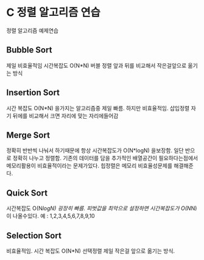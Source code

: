 # C 정렬 알고리즘 연습
정렬 알고리즘 예제연습

## Bubble Sort
제일 비효율적임
시간복잡도 O(N*N)
버블 정렬 앞과 뒤를 비교해서 작은걸앞으로 옮기는 방식

## Insertion Sort
시간 복잡도 O(N*N) 을가지는 알고리즘중 제일 빠름.
하지만 비효율적임.
삽입정렬  자기 뒤에를 비교해서 크면 자리에 맞는 자리에들어감

## Merge Sort
정확히 반반씩 나눠서 하기때문에 항상 시간복잡도가 O(N*logN) 을보장함.
일단 반으로 정확히 나누고 정렬함.
기존의 데이터를 담을 추가적인 배열공간이 필요하다는점에서 메모리활용이 비효율적이라는 문제가있다.
힙정렬은 메모리 비효율성문제를 해결해준다.

## Quick Sort
시간복잡도 O(N*logN) 굉장히 빠름.
피벗값을 최악으로 설정하면 시간복잡도가 O(N*N) 이 나올수있다.
예 : 1,2,3,4,5,6,7,8,9,10

## Selection Sort
비효율적임.
시간 복잡도 O(N*N)
선택정렬 제일 작은걸 앞으로 옮기는 방식.
